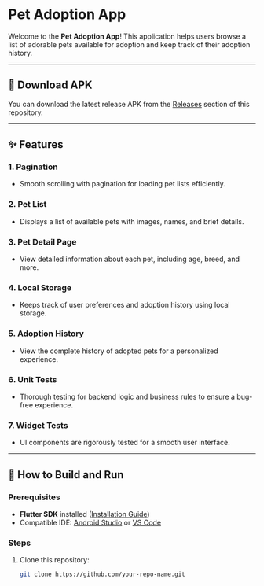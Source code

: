 # Pet Adoption App  

Welcome to the **Pet Adoption App**! This application helps users browse a list of adorable pets available for adoption and keep track of their adoption history.  

---

## 📱 Download APK  
You can download the latest release APK from the [Releases](https://github.com/your-repo-name/releases) section of this repository.  

---

## ✨ Features  

### 1. **Pagination**  
- Smooth scrolling with pagination for loading pet lists efficiently.  

### 2. **Pet List**  
- Displays a list of available pets with images, names, and brief details.  

### 3. **Pet Detail Page**  
- View detailed information about each pet, including age, breed, and more.  

### 4. **Local Storage**  
- Keeps track of user preferences and adoption history using local storage.  

### 5. **Adoption History**  
- View the complete history of adopted pets for a personalized experience.  

### 6. **Unit Tests**  
- Thorough testing for backend logic and business rules to ensure a bug-free experience.  

### 7. **Widget Tests**  
- UI components are rigorously tested for a smooth user interface.  

---

## 🚀 How to Build and Run  

### Prerequisites  
- **Flutter SDK** installed ([Installation Guide](https://docs.flutter.dev/get-started/install))  
- Compatible IDE: [Android Studio](https://developer.android.com/studio) or [VS Code](https://code.visualstudio.com/)  

### Steps  
1. Clone this repository:  
   ```bash
   git clone https://github.com/your-repo-name.git
